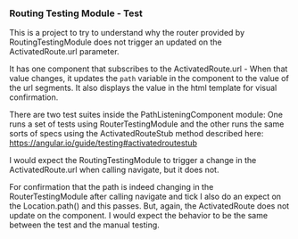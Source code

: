 ### Routing Testing Module - Test

This is a project to try to understand why the router provided by
RoutingTestingModule does not trigger an updated on the ActivatedRoute.url 
parameter.  

It has one component that subscribes to the ActivatedRoute.url - 
When that value changes, it updates the `path` variable in the component
to the value of the url segments. It also displays the value in the html
template for visual confirmation.

There are two test suites inside the PathListeningComponent module:
One runs a set of tests using RouterTestingModule and the other runs
the same sorts of specs using the ActivatedRouteStub method described
here: https://angular.io/guide/testing#activatedroutestub

I would expect the RoutingTestingModule to trigger a change in the
ActivatedRoute.url when calling navigate, but it does not.

For confirmation that the path is indeed changing in the RouterTestingModule
after calling navigate and tick I also do an expect on the Location.path()
and this passes.  But, again, the ActivatedRoute does not update on the
component.  I would expect the behavior to be the same between the test
and the manual testing.
